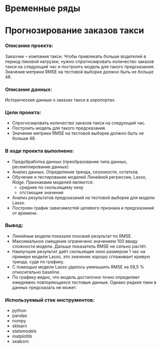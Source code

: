 # Временные ряды
# Прогнозирование заказов такси 
### Описание проекта:
Заказчик – компания такси. Чтобы привлекать больше водителей в период пиковой нагрузки, нужно спрогнозировать количество заказов такси на следующий час и построить модель для такого предсказания.
Значение метрики RMSE на тестовой выборке должно быть не больше 48.
### Описание данных:
Исторические данные о заказах такси в аэропортах.
### Цели проекта: 
- Спрогнозировать количество заказов такси на следующий час.
- Построить модель для такого предсказания.
- Значение метрики RMSE на тестовой выборке должно быть не больше 48.
### В ходе проекта выполнено:
- Предобработка данных (преобразование типа данных, ресемплирование данных)
- Анализ данных. Определение тренда, сезонности, остатков.
- Обучение и тестирование моделей Линейной регрессии, Lasso, Ridge. Признаками моделей являются:
    - среднее по скользящему окну
    - отстающие значения
- Анализ результатов предсказаний на тестовой выборке для модели Lasso.
- Построен график зависимостей целевого признака и предсказаний от времени.
### Вывод:
- Линейные модели показали похожий результат по RMSE.
- Максимальное смещение ограничено значением 100 ввиду сложности модели. Дальше показатель RMSE не сильно растёт.
- Наилучшие результат даёт скользящее окно размером 1 час на примере модели Lasso, это значение хорошо сглаживает кривую тренда, судя по графику.
- С помощью модели Lasso удалось уменьшить RMSE на 59,5 % относительно baseline.
- По графику видно, что модель достаточно точно определяет ежедневно повторяющиеся тестовые данные. Однако редкие пики в данных предсказать не может.

### Используемый стек инструментов:
- python
- pandas
- numpy
- sklearn
- statsmodels
- matplotlib
- seaborn
